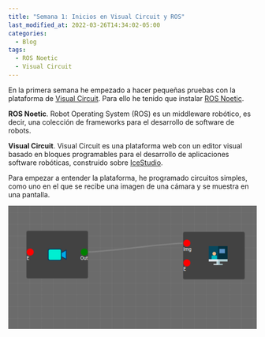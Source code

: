 ```yaml
---
title: "Semana 1: Inicios en Visual Circuit y ROS"
last_modified_at: 2022-03-26T14:34:02-05:00
categories:
  - Blog
tags:
  - ROS Noetic
  - Visual Circuit
---
```


En la primera semana he empezado a hacer pequeñas pruebas con la plataforma de [Visual Circuit](https://jderobot.github.io/VisualCircuit/). Para ello he tenido que instalar [ROS Noetic](http://wiki.ros.org/noetic).

**ROS Noetic**. Robot Operating System (ROS) es un middleware robótico, es decir, una colección de frameworks para el desarrollo de software de robots. 

**Visual Circuit**. Visual Circuit es una plataforma web con un editor visual basado en bloques programables para el desarrollo de aplicaciones software robóticas, construido sobre [IceStudio](https://github.com/FPGAwars/icestudio).

Para empezar a entender la plataforma, he programado circuitos simples, como uno en el que se recibe una imagen de una cámara y se muestra en una pantalla.

![Primer circuito simple](assets/images/FirstCircuit.png)